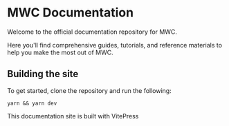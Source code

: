 # MWC Documentation
Welcome to the official documentation repository for MWC.

Here you'll find comprehensive guides, tutorials, and reference materials to help you make the most out of MWC.

##  Building the site
To get started, clone the repository and run the following:

``` yarn && yarn dev ```

This documentation site is built with VitePress